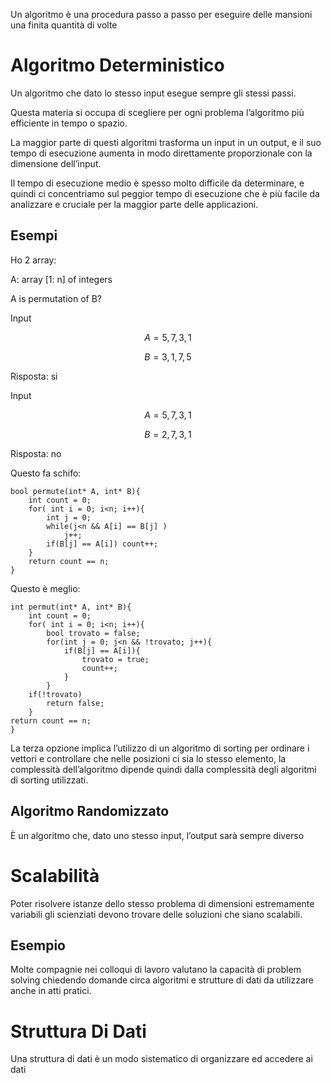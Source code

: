 Un algoritmo è una procedura passo a passo per eseguire delle mansioni una finita quantità di volte

# Algoritmo Deterministico

Un algoritmo che dato lo stesso input esegue sempre gli stessi passi.

Questa materia si occupa di scegliere per ogni problema l’algoritmo più efficiente in tempo o spazio.

La maggior parte di questi algoritmi trasforma un input in un output, e il suo tempo di esecuzione aumenta in modo direttamente proporzionale con la dimensione dell’input.

Il tempo di esecuzione medio è spesso molto difficile da determinare, e quindi ci concentriamo sul peggior tempo di esecuzione che è più facile da analizzare e cruciale per la maggior parte delle applicazioni.

## Esempi

Ho 2 array:

A: array [1: n] of integers

A is permutation of B?

Input

$$A = 5, 7, 3, 1$$

$$B = 3, 1, 7, 5$$

Risposta: si

Input

$$A = 5, 7, 3, 1$$

$$B = 2, 7, 3, 1$$

Risposta: no

Questo fa schifo:

	bool permute(int* A, int* B){
		int count = 0;
		for( int i = 0; i<n; i++){
			int j = 0;
			while(j<n && A[i] == B[j] )
				j++;
			if(B[j] == A[i]) count++;
		}
		return count == n;
	}

Questo è meglio:

	int permut(int* A, int* B){
		int count = 0;
		for( int i = 0; i<n; i++){
			bool trovato = false;
			for(int j = 0; j<n && !trovato; j++){
				if(B[j] == A[i]){
					trovato = true;
					count++;
				}
			}
		if(!trovato)
			return false;
		}
	return count == n;
	}

La terza opzione implica l’utilizzo di un algoritmo di sorting per ordinare i vettori e controllare che nelle posizioni ci sia lo stesso elemento, la complessità dell’algoritmo dipende quindi dalla complessità degli algoritmi di sorting utilizzati.

## Algoritmo Randomizzato

È un algoritmo che, dato uno stesso input, l’output sarà sempre diverso

# Scalabilità

Poter risolvere istanze dello stesso problema di dimensioni estremamente variabili gli scienziati devono trovare delle soluzioni che siano scalabili.

## Esempio

Molte compagnie nei colloqui di lavoro valutano la capacità di problem solving chiedendo domande circa algoritmi e strutture di dati da utilizzare anche in atti pratici.

# Struttura Di Dati

Una struttura di dati è un modo sistematico di organizzare ed accedere ai dati